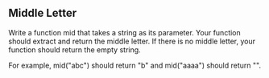 ## Middle Letter
Write a function mid that takes a string as its parameter. Your function should extract and return the middle letter. If there is no middle letter, your function should return the empty string.

For example, mid("abc") should return "b" and mid("aaaa") should return "".
